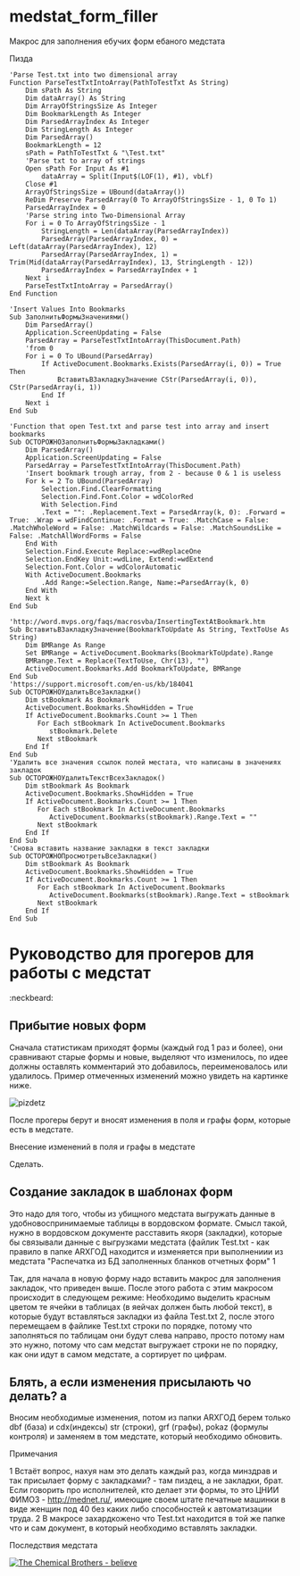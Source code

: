 # medstat_form_filler
Макрос для заполнения ебучих форм ебаного медстата

Пизда

```
'Parse Test.txt into two dimensional array
Function ParseTestTxtIntoArray(PathToTestTxt As String)
    Dim sPath As String
    Dim dataArray() As String
    Dim ArrayOfStringsSize As Integer
    Dim BookmarkLength As Integer
    Dim ParsedArrayIndex As Integer
    Dim StringLength As Integer
    Dim ParsedArray()
    BookmarkLength = 12
    sPath = PathToTestTxt & "\Test.txt"
    'Parse txt to array of strings
    Open sPath For Input As #1
        dataArray = Split(Input$(LOF(1), #1), vbLf)
    Close #1
    ArrayOfStringsSize = UBound(dataArray())
    ReDim Preserve ParsedArray(0 To ArrayOfStringsSize - 1, 0 To 1)
    ParsedArrayIndex = 0
    'Parse string into Two-Dimensional Array
    For i = 0 To ArrayOfStringsSize - 1
        StringLength = Len(dataArray(ParsedArrayIndex))
        ParsedArray(ParsedArrayIndex, 0) = Left(dataArray(ParsedArrayIndex), 12)
        ParsedArray(ParsedArrayIndex, 1) = Trim(Mid(dataArray(ParsedArrayIndex), 13, StringLength - 12))
        ParsedArrayIndex = ParsedArrayIndex + 1
    Next i
    ParseTestTxtIntoArray = ParsedArray()
End Function

'Insert Values Into Bookmarks
Sub ЗаполнитьФормыЗначениями()
    Dim ParsedArray()
    Application.ScreenUpdating = False
    ParsedArray = ParseTestTxtIntoArray(ThisDocument.Path)
    'from 0
    For i = 0 To UBound(ParsedArray)
        If ActiveDocument.Bookmarks.Exists(ParsedArray(i, 0)) = True Then
            ВставитьВЗакладкуЗначение CStr(ParsedArray(i, 0)), CStr(ParsedArray(i, 1))
        End If
    Next i
End Sub

'Function that open Test.txt and parse test into array and insert bookmarks
Sub ОСТОРОЖНОЗаполнитьФормыЗакладками()
    Dim ParsedArray()
    Application.ScreenUpdating = False
    ParsedArray = ParseTestTxtIntoArray(ThisDocument.Path)
    'Insert bookmark trough array, from 2 - because 0 & 1 is useless
    For k = 2 To UBound(ParsedArray)
        Selection.Find.ClearFormatting
        Selection.Find.Font.Color = wdColorRed
        With Selection.Find
        .Text = "": .Replacement.Text = ParsedArray(k, 0): .Forward = True: .Wrap = wdFindContinue: .Format = True: .MatchCase = False: .MatchWholeWord = False: .MatchWildcards = False: .MatchSoundsLike = False: .MatchAllWordForms = False
    End With
    Selection.Find.Execute Replace:=wdReplaceOne
    Selection.EndKey Unit:=wdLine, Extend:=wdExtend
    Selection.Font.Color = wdColorAutomatic
    With ActiveDocument.Bookmarks
        .Add Range:=Selection.Range, Name:=ParsedArray(k, 0)
    End With
    Next k
End Sub

'http://word.mvps.org/faqs/macrosvba/InsertingTextAtBookmark.htm
Sub ВставитьВЗакладкуЗначение(BookmarkToUpdate As String, TextToUse As String)
    Dim BMRange As Range
    Set BMRange = ActiveDocument.Bookmarks(BookmarkToUpdate).Range
    BMRange.Text = Replace(TextToUse, Chr(13), "")
    ActiveDocument.Bookmarks.Add BookmarkToUpdate, BMRange
End Sub
'https://support.microsoft.com/en-us/kb/184041
Sub ОСТОРОЖНОУдалитьВсеЗакладки()
    Dim stBookmark As Bookmark
    ActiveDocument.Bookmarks.ShowHidden = True
    If ActiveDocument.Bookmarks.Count >= 1 Then
       For Each stBookmark In ActiveDocument.Bookmarks
          stBookmark.Delete
       Next stBookmark
    End If
End Sub
'Удалить все значения ссылок полей местата, что написаны в значениях закладок
Sub ОСТОРОЖНОУдалитьТекстВсехЗакладок()
    Dim stBookmark As Bookmark
    ActiveDocument.Bookmarks.ShowHidden = True
    If ActiveDocument.Bookmarks.Count >= 1 Then
       For Each stBookmark In ActiveDocument.Bookmarks
          ActiveDocument.Bookmarks(stBookmark).Range.Text = ""
       Next stBookmark
    End If
End Sub
'Снова вставить название закладки в текст закладки
Sub ОСТОРОЖНОПросмотретьВсеЗакладки()
    Dim stBookmark As Bookmark
    ActiveDocument.Bookmarks.ShowHidden = True
    If ActiveDocument.Bookmarks.Count >= 1 Then
       For Each stBookmark In ActiveDocument.Bookmarks
          ActiveDocument.Bookmarks(stBookmark).Range.Text = stBookmark
       Next stBookmark
    End If
End Sub

```

# Руководство для прогеров для работы с медстат

:neckbeard:

## Прибытие новых форм

Сначала статистикам приходят формы (каждый год 1 раз и более), они сравнивают старые формы и новые, выделяют что изменилось, по идее должны оставлять комментарий это добавилось, переименовалось или удалилось. Пример отмеченных изменений можно увидеть на картинке ниже. 

![pizdetz](http://i.imgur.com/k064ewi.jpg)

После прогеры берут и вносят изменения в поля и графы форм, которые есть в медстате.

Внесение изменений в поля и графы в медстате

Сделать.

## Создание закладок в шаблонах форм

Это надо для того, чтобы из убищного медстата выгружать данные в удобновоспринимаемые таблицы в вордовском формате. Смысл такой, нужно в вордовском документе расставить якоря (закладки), которые бы связывали данные с выгрузками медстата (файлик Test.txt - как правило в папке ARXГОД находится и изменяется при выполнениии из медстата "Распечатка из БД заполненных бланков отчетных форм" 1

Так, для начала в новую форму надо вставить макрос для заполнения закладок, что приведен выше. После этого работа с этим макросом происходит в следующем режиме: Необходимо выделить красным цветом те ячейки в таблицах (в яейчах должен быть любой текст), в которые будут вставляться закладки из файла Test.txt 2, после этого перемещаем в файлике Test.txt строки по порядке, потому что заполняться по таблицам они будут слева направо, просто потому нам это нужно, потому что сам медстат выгружает строки не по порядку, как они идут в самом медстате, а сортирует по цифрам. 

## Блять, а если изменения присылають чо делать? а

Вносим необходимые изменения, потом из папки ARXГОД берем только dbf (база) и cdx(индексы) str (строки), grf (графы), pokaz (формулы контроля) и заменяем в том медстате, который необходимо обновить.

Примечания

1 Встаёт вопрос, нахуя нам это делать каждый раз, когда минздрав и так присылает форму с закладками? - там пиздец, а не закладки, брат. Если говорить про исполнителей, кто делает эти формы, то это ЦНИИ ФИМОЗ - <http://mednet.ru/>, имеющие  своем штате печатные машинки в виде женщин под 40 без каких либо способностей к автоматизации труда.
2 В макросе захардкожено что Test.txt находится в той же папке что и сам документ, в который необходимо вставлять закладки.

Последствия медстата

[![The Chemical Brothers - believe](http://i.imgur.com/UPn6jrR.jpg)](https://vimeo.com/41545216)
